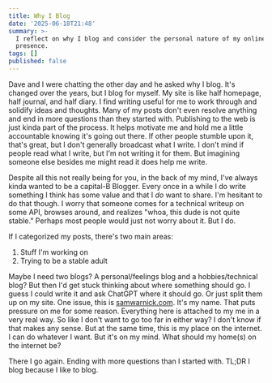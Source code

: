 ```yaml
---
title: Why I Blog
date: '2025-06-18T21:48'
summary: >-
  I reflect on why I blog and consider the personal nature of my online
  presence.
tags: []
published: false
---
```

Dave and I were chatting the other day and he asked why I blog. It's changed over the years, but I blog for myself. My site is like half homepage, half journal, and half diary. I find writing useful for me to work through and solidify ideas and thoughts. Many of my posts don't even resolve anything and end in more questions than they started with. Publishing to the web is just kinda part of the process. It helps motivate me and hold me a little accountable knowing it's going out there. If other people stumble upon it, that's great, but I don't generally broadcast what I write. I don't mind if people read what I write, but I'm not writing it for them. But imagining someone else besides me might read it does help me write.

Despite all this not really being for you, in the back of my mind, I've always kinda wanted to be a capital-B Blogger. Every once in a while I do write something I think has some value and that I _do_ want to share. I'm hesitant to do that though. I worry that someone comes for a technical writeup on some API, browses around, and realizes "whoa, this dude is not quite stable." Perhaps most people would just not worry about it. But I do.

If I categorized my posts, there's two main areas:

1. Stuff I'm working on
2. Trying to be a stable adult

Maybe I need two blogs? A personal/feelings blog and a hobbies/technical blog? But then I'd get stuck thinking about where something should go. I guess I could write it and ask ChatGPT where it should go. Or just split them up on my site. One issue, this is [samwarnick.com](https://samwarnick.com). It's my name. That puts pressure on me for some reason. Everything here is attached to my me in a very real way. So like I don't want to go too far in either way? I don't know if that makes any sense. But at the same time, this is my place on the internet. I can do whatever I want. But it's on my mind. What should my home(s) on the internet be?

There I go again. Ending with more questions than I started with. TL;DR I blog because I like to blog.
